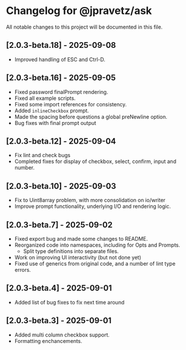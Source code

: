 # Changelog for @jpravetz/ask

All notable changes to this project will be documented in this file.

## [2.0.3-beta.18] - 2025-09-08

- Improved handling of ESC and Ctrl-D.

## [2.0.3-beta.16] - 2025-09-05

- Fixed password finalPrompt rendering.
- Fixed all example scripts.
- Fixed some import references for consistency.
- Added `inlineCheckbox` prompt.
- Made the spacing before questions a global preNewline option.
- Bug fixes with final prompt output

## [2.0.3-beta.12] - 2025-09-04

- Fix lint and check bugs
- Completed fixes for display of checkbox, select, confirm, input and number.

## [2.0.3-beta.10] - 2025-09-03

- Fix to Uint8array problem, with more consolidation on io/writer
- Improve prompt functionality, underlying I/O and rendering logic.

## [2.0.3-beta.7] - 2025-09-02

- Fixed export bug and made some changes to README.
- Reorganized code into namespaces, including for Opts and Prompts.
  - Split type definitions into separate files.
- Work on improving UI interactivity (but not done yet)
- Fixed use of generics from original code, and a number of lint type errors.

## [2.0.3-beta.4] - 2025-09-01

- Added list of bug fixes to fix next time around

## [2.0.3-beta.3] - 2025-09-01

- Added multi column checkbox support.
- Formatting enchancements.
